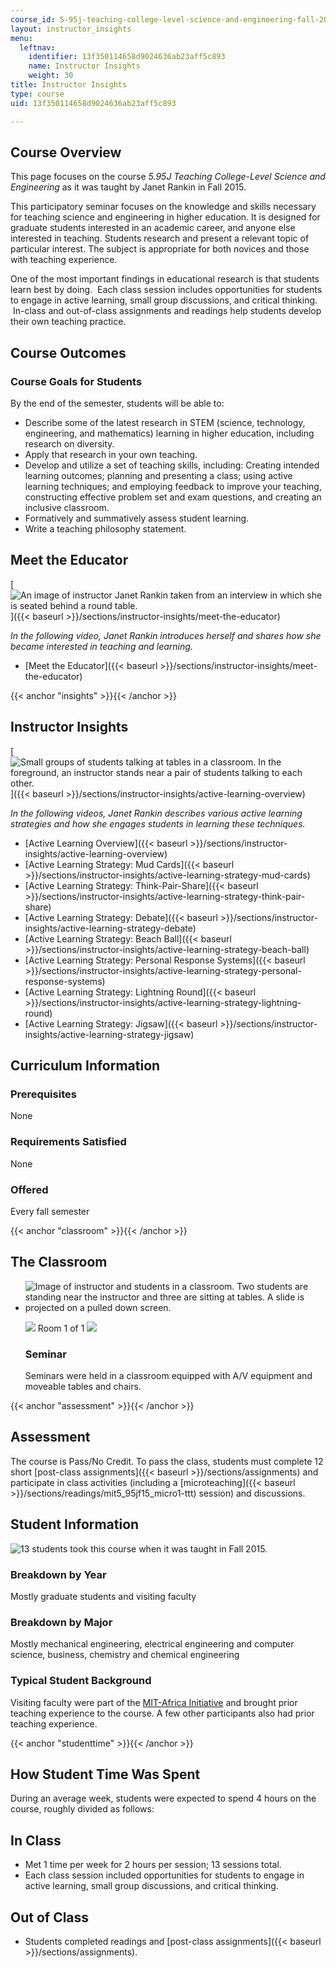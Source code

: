 ```yaml
---
course_id: 5-95j-teaching-college-level-science-and-engineering-fall-2015
layout: instructor_insights
menu:
  leftnav:
    identifier: 13f350114658d9024636ab23aff5c893
    name: Instructor Insights
    weight: 30
title: Instructor Insights
type: course
uid: 13f350114658d9024636ab23aff5c893

---
```


Course Overview
---------------

This page focuses on the course _5.95J Teaching College-Level Science and Engineering_ as it was taught by Janet Rankin in Fall 2015.

This participatory seminar focuses on the knowledge and skills necessary for teaching science and engineering in higher education. It is designed for graduate students interested in an academic career, and anyone else interested in teaching. Students research and present a relevant topic of particular interest. The subject is appropriate for both novices and those with teaching experience.

One of the most important findings in educational research is that students learn best by doing.  Each class session includes opportunities for students to engage in active learning, small group discussions, and critical thinking.  In-class and out-of-class assignments and readings help students develop their own teaching practice.

Course Outcomes
---------------

### Course Goals for Students

By the end of the semester, students will be able to:

*   Describe some of the latest research in STEM (science, technology, engineering, and mathematics) learning in higher education, including research on diversity.
*   Apply that research in your own teaching.
*   Develop and utilize a set of teaching skills, including: Creating intended learning outcomes; planning and presenting a class; using active learning techniques; and employing feedback to improve your teaching, constructing effective problem set and exam questions, and creating an inclusive classroom.
*   Formatively and summatively assess student learning.
*   Write a teaching philosophy statement.

Meet the Educator
-----------------

[![An image of instructor Janet Rankin taken from an interview in which she is seated behind a round table.](/coursemedia/5-95j-teaching-college-level-science-and-engineering-fall-2015/78bad098ce407ab5197e2235c8193d61_Janet_Rankin.jpg)]({{< baseurl >}}/sections/instructor-insights/meet-the-educator)

_In the following video, Janet Rankin introduces herself and shares how she became interested in teaching and learning._

*   [Meet the Educator]({{< baseurl >}}/sections/instructor-insights/meet-the-educator)

{{< anchor "insights" >}}{{< /anchor >}}

Instructor Insights
-------------------

[![Small groups of students talking at tables in a classroom. In the foreground, an instructor stands near a pair of students talking to each other.](/coursemedia/5-95j-teaching-college-level-science-and-engineering-fall-2015/68aab97518a339e491a6bd54c8f35356_active_learning.jpg)]({{< baseurl >}}/sections/instructor-insights/active-learning-overview)

_In the following videos, Janet Rankin describes various active learning strategies and how she engages students in learning these techniques._

*   [Active Learning Overview]({{< baseurl >}}/sections/instructor-insights/active-learning-overview)
*   [Active Learning Strategy: Mud Cards]({{< baseurl >}}/sections/instructor-insights/active-learning-strategy-mud-cards)
*   [Active Learning Strategy: Think-Pair-Share]({{< baseurl >}}/sections/instructor-insights/active-learning-strategy-think-pair-share)
*   [Active Learning Strategy: Debate]({{< baseurl >}}/sections/instructor-insights/active-learning-strategy-debate)
*   [Active Learning Strategy: Beach Ball]({{< baseurl >}}/sections/instructor-insights/active-learning-strategy-beach-ball)
*   [Active Learning Strategy: Personal Response Systems]({{< baseurl >}}/sections/instructor-insights/active-learning-strategy-personal-response-systems)
*   [Active Learning Strategy: Lightning Round]({{< baseurl >}}/sections/instructor-insights/active-learning-strategy-lightning-round)
*   [Active Learning Strategy: Jigsaw]({{< baseurl >}}/sections/instructor-insights/active-learning-strategy-jigsaw)

Curriculum Information
----------------------

### Prerequisites

None

### Requirements Satisfied

None

### Offered

Every fall semester

{{< anchor "classroom" >}}{{< /anchor >}}

The Classroom
-------------

*   ![Image of instructor and students in a classroom. Two students are standing near the instructor and three are sitting at tables. A slide is projected on a pulled down screen.](/coursemedia/5-95j-teaching-college-level-science-and-engineering-fall-2015/c061a1b718fee77a111d8617571e4308_5-95-classroom.jpg)
    
    ![](/images/educator/classroom_prev_dim.png) Room 1 of 1 ![](/images/educator/classroom_next_dim.png)
    
    ### Seminar
    
    Seminars were held in a classroom equipped with A/V equipment and moveable tables and chairs.
    

{{< anchor "assessment" >}}{{< /anchor >}}

Assessment
----------

The course is Pass/No Credit. To pass the class, students must complete 12 short [post-class assignments]({{< baseurl >}}/sections/assignments) and participate in class activities (including a [microteaching]({{< baseurl >}}/sections/readings/mit5_95jf15_micro1-ttt) session) and discussions.

Student Information
-------------------

![13 students took this course when it was taught in Fall 2015.](/coursemedia/5-95j-teaching-college-level-science-and-engineering-fall-2015/5228b0c6af1f3ab71447178a11371bb6_13.png)

### Breakdown by Year

Mostly graduate students and visiting faculty

### Breakdown by Major

Mostly mechanical engineering, electrical engineering and computer science, business, chemistry and chemical engineering

### Typical Student Background

Visiting faculty were part of the [MIT-Africa Initiative](http://misti.mit.edu/mit-africa-initiative) and brought prior teaching experience to the course. A few other participants also had prior teaching experience.

{{< anchor "studenttime" >}}{{< /anchor >}}

How Student Time Was Spent
--------------------------

During an average week, students were expected to spend 4 hours on the course, roughly divided as follows:

In Class
--------

*   Met 1 time per week for 2 hours per session; 13 sessions total.
*   Each class session included opportunities for students to engage in active learning, small group discussions, and critical thinking.

Out of Class
------------

*   Students completed readings and [post-class assignments]({{< baseurl >}}/sections/assignments).